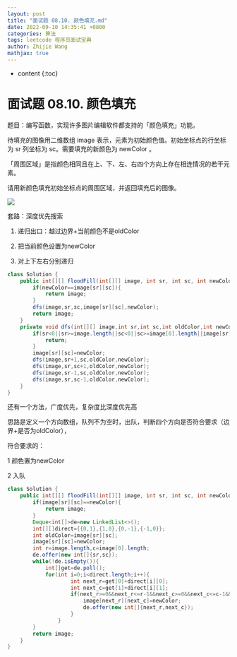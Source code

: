 ```yaml
---
layout: post
title: "面试题 08.10. 颜色填充.md"
date: 2022-09-10 14:35:41 +0800
categories: 算法
tags: leetcode 程序员面试宝典
author: Zhijie Wang
mathjax: true
---
```



* content
{:toc}














# 面试题 08.10. 颜色填充

题目：编写函数，实现许多图片编辑软件都支持的「颜色填充」功能。

待填充的图像用二维数组 image 表示，元素为初始颜色值。初始坐标点的行坐标为 sr 列坐标为 sc。需要填充的新颜色为 newColor 。

「周围区域」是指颜色相同且在上、下、左、右四个方向上存在相连情况的若干元素。

请用新颜色填充初始坐标点的周围区域，并返回填充后的图像。



![](D:/下载/youdaonote-pull-master/youdaonote-pull-master/youdaonote/youdaonote-images/WEBRESOURCE2d7b2c8e3ca80846ecd7271b3696a6b8.png)

套路：深度优先搜索

1. 递归出口：越过边界+当前颜色不是oldColor

2. 把当前颜色设置为newColor

3. 对上下左右分别递归

```java
class Solution {
    public int[][] floodFill(int[][] image, int sr, int sc, int newColor) {
        if(newColor==image[sr][sc]){
            return image;
        }
        dfs(image,sr,sc,image[sr][sc],newColor);
        return image;
    }
    private void dfs(int[][] image,int sr,int sc,int oldColor,int newColor){
        if(sr<0||sr>=image.length||sc<0||sc>=image[0].length||image[sr][sc]!=oldColor){
            return;
        }
        image[sr][sc]=newColor;
        dfs(image,sr+1,sc,oldColor,newColor);
        dfs(image,sr,sc+1,oldColor,newColor);
        dfs(image,sr-1,sc,oldColor,newColor);
        dfs(image,sr,sc-1,oldColor,newColor);
    }
}
```

还有一个方法，广度优先，复杂度比深度优先高

思路是定义一个方向数组，队列不为空时，出队，判断四个方向是否符合要求（边界+是否为oldColor），

符合要求的：

1 颜色置为newColor

2 入队

```java
class Solution {
    public int[][] floodFill(int[][] image, int sr, int sc, int newColor) {      
        if(image[sr][sc]==newColor){
            return image;
        }
        Deque<int[]>de=new LinkedList<>();
        int[][]direct={{0,1},{1,0},{0,-1},{-1,0}};
        int oldColor=image[sr][sc];
        image[sr][sc]=newColor;
        int r=image.length,c=image[0].length;
        de.offer(new int[]{sr,sc});
        while(!de.isEmpty()){
            int[]get=de.poll();
            for(int i=0;i<direct.length;i++){
                    int next_r=get[0]+direct[i][0];
                    int next_c=get[1]+direct[i][1];
                    if(next_r>=0&&next_r<=r-1&&next_c>=0&&next_c<=c-1&&image[next_r][next_c]==oldColor){
                        image[next_r][next_c]=newColor;
                        de.offer(new int[]{next_r,next_c});
                    }                   
                }          
        }
        return image;
    }
}
```

